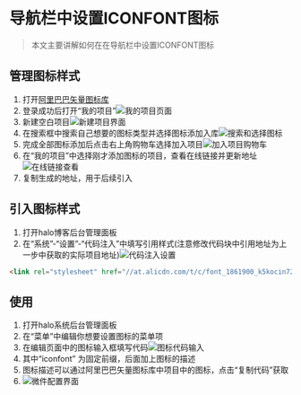 # 导航栏中设置ICONFONT图标

> 本文主要讲解如何在在导航栏中设置ICONFONT图标
>



## 管理图标样式
1. 打开[阿里巴巴矢量图标库](https://www.iconfont.cn)
2. 登录成功后打开“我的项目”![我的项目页面](/images/theme/settings/iconfont-my-projects.png)
3. 新建空白项目![新建项目界面](/images/theme/settings/iconfont-new-project.png)
4. 在搜索框中搜索自己想要的图标类型并选择图标添加入库![搜索和选择图标](/images/theme/settings/iconfont-search-icons.png)
5. 完成全部图标添加后点击右上角购物车选择加入项目![加入项目购物车](/images/theme/settings/iconfont-cart-to-project.png)
6. 在“我的项目”中选择刚才添加图标的项目，查看在线链接并更新地址![在线链接查看](/images/theme/settings/iconfont-online-link.png)
7. 复制生成的地址，用于后续引入

## 引入图标样式
1. 打开halo博客后台管理面板
2. 在“系统”-“设置”-“代码注入”中填写引用样式(注意修改代码块中引用地址为上一步中获取的实际项目地址)![代码注入设置](/images/theme/settings/iconfont-code-injection.png)

```html
<link rel="stylesheet" href="//at.alicdn.com/t/c/font_1861900_k5kocin72wp.css" >
```

## 使用
1. 打开halo系统后台管理面板
2. 在“菜单”中编辑你想要设置图标的菜单项
3. 在编辑页面中的图标输入框填写代码![图标代码输入](/images/theme/settings/iconfont-icon-input.png)
4. 其中“iconfont” 为固定前缀，后面加上图标的描述
5. 图标描述可以通过阿里巴巴矢量图标库中项目中的图标，点击“复制代码”获取
6. ![微件配置界面](/images/theme/settings/widget-configuration.png)